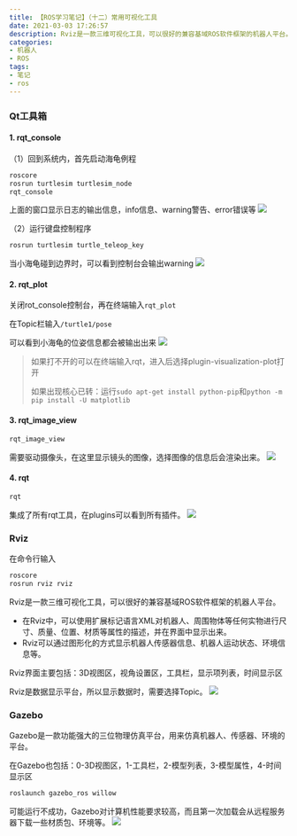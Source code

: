 ```yaml
---
title: 【ROS学习笔记】（十二）常用可视化工具
date: 2021-03-03 17:26:57
description: Rviz是一款三维可视化工具，可以很好的兼容基域ROS软件框架的机器人平台。Rviz可以通过图形化的方式显示机器人传感器信息、机器人运动状态、环境信息等。
categories:
- 机器人
- ROS
tags:
- 笔记
- ros
---
```


### Qt工具箱

#### 1. rqt_console

（1）回到系统内，首先启动海龟例程

```bash
roscore
rosrun turtlesim turtlesim_node
rqt_console
```
上面的窗口显示日志的输出信息，info信息、warning警告、error错误等
![](https://img-blog.csdnimg.cn/20210303171340312.png?x-oss-process=image/watermark,type_ZmFuZ3poZW5naGVpdGk,shadow_10,text_aHR0cHM6Ly9ibG9nLmNzZG4ubmV0L3dlaXhpbl80NDU0MzQ2Mw==,size_16,color_FFFFFF,t_70)

（2）运行键盘控制程序

```bash
rosrun turtlesim turtle_teleop_key
```

当小海龟碰到边界时，可以看到控制台会输出warning
![](https://img-blog.csdnimg.cn/20210303171438842.png?x-oss-process=image/watermark,type_ZmFuZ3poZW5naGVpdGk,shadow_10,text_aHR0cHM6Ly9ibG9nLmNzZG4ubmV0L3dlaXhpbl80NDU0MzQ2Mw==,size_16,color_FFFFFF,t_70)

#### 2. rqt_plot

关闭rot_console控制台，再在终端输入`rqt_plot`

在Topic栏输入`/turtle1/pose`

可以看到小海龟的位姿信息都会被输出出来
![](https://img-blog.csdnimg.cn/2021030317173236.png?x-oss-process=image/watermark,type_ZmFuZ3poZW5naGVpdGk,shadow_10,text_aHR0cHM6Ly9ibG9nLmNzZG4ubmV0L3dlaXhpbl80NDU0MzQ2Mw==,size_16,color_FFFFFF,t_70)

> 如果打不开的可以在终端输入rqt，进入后选择plugin-visualization-plot打开
>
> 如果出现核心已转：运行`sudo apt-get install python-pip`和`python -m pip install -U matplotlib`

#### 3. rqt_image_view
```bash
rqt_image_view
```
需要驱动摄像头，在这里显示镜头的图像，选择图像的信息后会渲染出来。
![](https://img-blog.csdnimg.cn/20210303171944840.png?x-oss-process=image/watermark,type_ZmFuZ3poZW5naGVpdGk,shadow_10,text_aHR0cHM6Ly9ibG9nLmNzZG4ubmV0L3dlaXhpbl80NDU0MzQ2Mw==,size_16,color_FFFFFF,t_70)

#### 4. rqt
```bash
rqt
```
集成了所有rqt工具，在plugins可以看到所有插件。
![](https://img-blog.csdnimg.cn/20210303172113987.png)

### Rviz

在命令行输入

```bash
roscore
rosrun rviz rviz
```

Rviz是一款三维可视化工具，可以很好的兼容基域ROS软件框架的机器人平台。

* 在Rviz中，可以使用扩展标记语言XML对机器人、周围物体等任何实物进行尺寸、质量、位置、材质等属性的描述，并在界面中显示出来。
* Rviz可以通过图形化的方式显示机器人传感器信息、机器人运动状态、环境信息等。

Rviz界面主要包括：3D视图区，视角设置区，工具栏，显示项列表，时间显示区

Rviz是数据显示平台，所以显示数据时，需要选择Topic。
![](https://img-blog.csdnimg.cn/20210303172221272.png?x-oss-process=image/watermark,type_ZmFuZ3poZW5naGVpdGk,shadow_10,text_aHR0cHM6Ly9ibG9nLmNzZG4ubmV0L3dlaXhpbl80NDU0MzQ2Mw==,size_16,color_FFFFFF,t_70)

### Gazebo

Gazebo是一款功能强大的三位物理仿真平台，用来仿真机器人、传感器、环境的平台。

在Gazebo也包括：0-3D视图区，1-工具栏，2-模型列表，3-模型属性，4-时间显示区

```bash
roslaunch gazebo_ros willow
```

可能运行不成功，Gazebo对计算机性能要求较高，而且第一次加载会从远程服务器下载一些材质包、环境等。
![](https://img-blog.csdnimg.cn/20210303172558320.png?x-oss-process=image/watermark,type_ZmFuZ3poZW5naGVpdGk,shadow_10,text_aHR0cHM6Ly9ibG9nLmNzZG4ubmV0L3dlaXhpbl80NDU0MzQ2Mw==,size_16,color_FFFFFF,t_70)